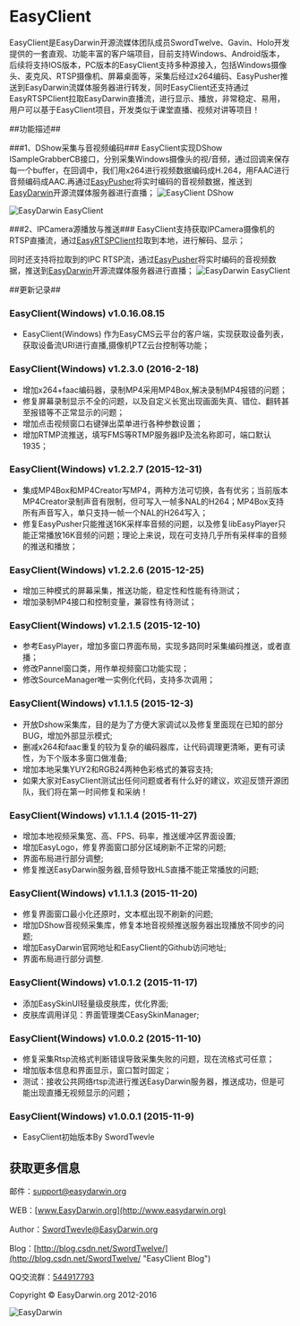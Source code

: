 ﻿# EasyClient #

EasyClient是EasyDarwin开源流媒体团队成员SwordTwelve、Gavin、Holo开发提供的一套直观、功能丰富的客户端项目，目前支持Windows、Android版本，后续将支持IOS版本，PC版本的EasyClient支持多种源接入，包括Windows摄像头、麦克风、RTSP摄像机、屏幕桌面等，采集后经过x264编码、EasyPusher推送到EasyDarwin流媒体服务器进行转发，同时EasyClient还支持通过EasyRTSPClient拉取EasyDarwin直播流，进行显示、播放，非常稳定、易用，用户可以基于EasyClient项目，开发类似于课堂直播、视频对讲等项目！

##功能描述##

###1、DShow采集与音视频编码###
EasyClient实现DShow ISampleGrabberCB接口，分别采集Windows摄像头的视/音频，通过回调来保存每一个buffer，在回调中，我们用x264进行视频数据编码成H.264，用FAAC进行音频编码成AAC.再通过[EasyPusher](https://github.com/EasyDarwin/EasyPusher "EasyPusher")将实时编码的音视频数据，推送到[EasyDarwin](https://github.com/EasyDarwin/EasyDarwin "EasyDarwin")开源流媒体服务器进行直播；
![EasyClient DShow](http://pic002.cnblogs.com/images/2011/254714/2011111012212148.jpg)

![EasyDarwin EasyClient](http://www.easydarwin.org/github/images/easyclient_dshow_20151211.jpg)

###2、IPCamera源播放与推送###
EasyClient支持获取IPCamera摄像机的RTSP直播流，通过[EasyRTSPClient](https://github.com/EasyDarwin/EasyRTSPClient "EasyRTSPClient")拉取到本地，进行解码、显示；

同时还支持将拉取到的IPC RTSP流，通过[EasyPusher](https://github.com/EasyDarwin/EasyPusher "EasyPusher")将实时编码的音视频数据，推送到[EasyDarwin](https://github.com/EasyDarwin/EasyDarwin "EasyDarwin")开源流媒体服务器进行直播；
![EasyDarwin EasyClient](http://www.easydarwin.org/github/images/easyclient_ipc_20151211.jpg)

##更新记录##

### EasyClient(Windows) v1.0.16.08.15

* EasyClient(Windows) 作为EasyCMS云平台的客户端，实现获取设备列表，获取设备流URI进行直播,摄像机PTZ云台控制等功能；

### EasyClient(Windows) v1.2.3.0 (2016-2-18)

* 增加x264+faac编码器，录制MP4采用MP4Box,解决录制MP4报错的问题；
* 修复屏幕录制显示不全的问题，以及自定义长宽出现画面失真、错位、翻转甚至报错等不正常显示的问题；
* 增加点击视频窗口右键弹出菜单进行各种参数设置；
* 增加RTMP流推送，填写FMS等RTMP服务器IP及流名称即可，端口默认1935；

### EasyClient(Windows) v1.2.2.7 (2015-12-31) ###

* 集成MP4Box和MP4Creator写MP4，两种方法可切换，各有优劣；当前版本MP4Creator录制声音有限制，但可写入一帧多NAL的H264；MP4Box支持所有声音写入，单只支持一帧一个NAL的H264写入；
* 修复EasyPusher只能推送16K采样率音频的问题，以及修复libEasyPlayer只能正常播放16K音频的问题；理论上来说，现在可支持几乎所有采样率的音频的推送和播放；

### EasyClient(Windows) v1.2.2.6 (2015-12-25) ###

* 增加三种模式的屏幕采集，推送功能，稳定性和性能有待测试；
* 增加录制MP4接口和控制变量，兼容性有待测试；

### EasyClient(Windows) v1.2.1.5 (2015-12-10) ###

* 参考EasyPlayer，增加多窗口界面布局，实现多路同时采集编码推送，或者直播；
* 修改Pannel窗口类，用作单视频窗口功能实现；
* 修改SourceManager唯一实例化代码，支持多次调用；

### EasyClient(Windows) v1.1.1.5 (2015-12-3) ###

* 开放Dshow采集库，目的是为了方便大家调试以及修复里面现在已知的部分BUG，增加外部显示模式;
* 删减x264和faac重复的较为复杂的编码器库，让代码调理更清晰，更有可读性，为下个版本多窗口做准备;
* 增加本地采集YUY2和RGB24两种色彩格式的兼容支持;
* 如果大家对EasyClient测试出任何问题或者有什么好的建议，欢迎反馈开源团队，我们将在第一时间修复和采纳！


### EasyClient(Windows) v1.1.1.4 (2015-11-27) ###

* 增加本地视频采集宽、高、FPS、码率，推送缓冲区界面设置;
* 增加EasyLogo，修复界面窗口部分区域刷新不正常的问题;
* 界面布局进行部分调整;
* 修复推送EasyDarwin服务器,音频导致HLS直播不能正常播放的问题;


### EasyClient(Windows) v1.1.1.3 (2015-11-20) ###

* 修复界面窗口最小化还原时，文本框出现不刷新的问题;
* 增加DShow音视频采集库，修复本地音视频推送服务器出现播放不同步的问题;
* 增加EasyDarwin官网地址和EasyClient的Github访问地址;
* 界面布局进行部分调整.

### EasyClient(Windows) v1.0.1.2 (2015-11-17) ###

* 添加EasySkinUI轻量级皮肤库，优化界面;
* 皮肤库调用详见：界面管理类CEasySkinManager;

### EasyClient(Windows) v1.0.0.2 (2015-11-10) ###

* 修复采集Rtsp流格式判断错误导致采集失败的问题，现在流格式可任意；
* 增加版本信息和界面显示，窗口暂时固定；
* 测试：接收公共网络rtsp流进行推送EasyDarwin服务器，推送成功，但是可能出现直播无视频显示的问题；

### EasyClient(Windows) v1.0.0.1 (2015-11-9) ###

* EasyClient初始版本By SwordTwevle


## 获取更多信息 ##

邮件：[support@easydarwin.org](mailto:support@easydarwin.org) 

WEB：[www.EasyDarwin.org](http://www.easydarwin.org)

Author：[SwordTwevle@EasyDarwin.org](mailto:SwordTwevle@EasyDarwin.org "EasyDarwin SwordTwelve")

Blog：[http://blog.csdn.net/SwordTwelve/](http://blog.csdn.net/SwordTwelve/ "EasyClient Blog")

QQ交流群：[544917793](http://jq.qq.com/?_wv=1027&k=2IDkJId "EasyClient QQ群")

Copyright &copy; EasyDarwin.org 2012-2016

![EasyDarwin](http://www.easydarwin.org/skin/easydarwin/images/wx_qrcode.jpg)
